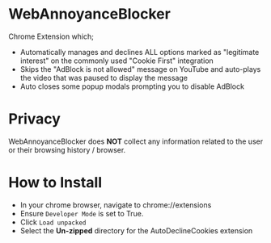 # WebAnnoyanceBlocker
Chrome Extension which;
- Automatically manages and declines ALL options marked as "legitimate interest" on the commonly used "Cookie First" integration
- Skips the "AdBlock is not allowed" message on YouTube and auto-plays the video that was paused to display the message
- Auto closes some popup modals prompting you to disable AdBlock

# Privacy
WebAnnoyanceBlocker does **NOT** collect any information related to the user or their browsing history / browser.

# How to Install
- In your chrome browser, navigate to chrome://extensions
- Ensure `Developer Mode` is set to True.
- Click `Load unpacked`
- Select the **Un-zipped** directory for the AutoDeclineCookies extension
